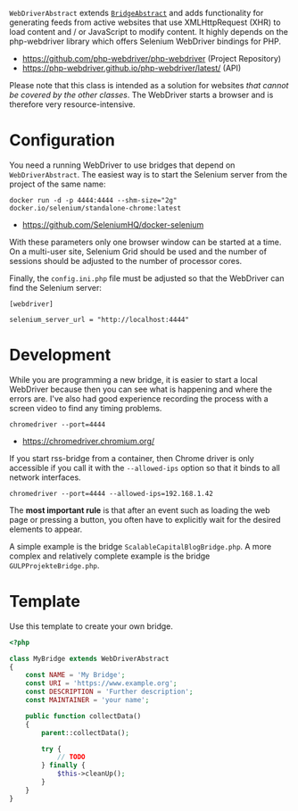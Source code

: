 `WebDriverAbstract` extends [`BridgeAbstract`](./02_BridgeAbstract.md) and adds functionality for generating feeds
from active websites that use XMLHttpRequest (XHR) to load content and / or JavaScript to
modify content.
It highly depends on the php-webdriver library which offers Selenium WebDriver bindings for PHP.

- https://github.com/php-webdriver/php-webdriver (Project Repository)
- https://php-webdriver.github.io/php-webdriver/latest/ (API)

Please note that this class is intended as a solution for websites _that cannot be covered
by the other classes_. The WebDriver starts a browser and is therefore very resource-intensive.

# Configuration

You need a running WebDriver to use bridges that depend on `WebDriverAbstract`.
The easiest way is to start the Selenium server from the project of the same name:
```
docker run -d -p 4444:4444 --shm-size="2g" docker.io/selenium/standalone-chrome:latest
```

- https://github.com/SeleniumHQ/docker-selenium

With these parameters only one browser window can be started at a time.
On a multi-user site, Selenium Grid should be used
and the number of sessions should be adjusted to the number of processor cores.

Finally, the `config.ini.php` file must be adjusted so that the WebDriver
can find the Selenium server:
```
[webdriver]

selenium_server_url = "http://localhost:4444"
```

# Development

While you are programming a new bridge, it is easier to start a local WebDriver because then you can see what is happening and where the errors are. I've also had good experience recording the process with a screen video to find any timing problems.

```
chromedriver --port=4444
```

- https://chromedriver.chromium.org/

If you start rss-bridge from a container, then Chrome driver is only accessible
if you call it with the `--allowed-ips` option so that it binds to all network interfaces.

```
chromedriver --port=4444 --allowed-ips=192.168.1.42
```

The **most important rule** is that after an event such as loading the web page
or pressing a button, you often have to explicitly wait for the desired elements to appear.

A simple example is the bridge `ScalableCapitalBlogBridge.php`.
A more complex and relatively complete example is the bridge `GULPProjekteBridge.php`.

# Template

Use this template to create your own bridge.

```PHP
<?php

class MyBridge extends WebDriverAbstract
{
    const NAME = 'My Bridge';
    const URI = 'https://www.example.org';
    const DESCRIPTION = 'Further description';
    const MAINTAINER = 'your name';

    public function collectData()
    {
        parent::collectData();

        try {
            // TODO
        } finally {
            $this->cleanUp();
        }
    }
}

```
